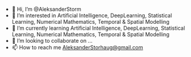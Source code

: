 - 👋 Hi, I’m @AleksanderStorm
- 👀 I’m interested in Artificial Intelligence, DeepLearning, Statistical Learning, Numerical Mathematics, Temporal & Spatial Modelling
- 🌱 I’m currently learning Artificial Intelligence, DeepLearning, Statistical Learning, Numerical Mathematics, Temporal & Spatial Modelling
- 💞️ I’m looking to collaborate on ...
- 📫 How to reach me AleksanderStorhaug@gmail.com

<!---
AleksanderStorm/AleksanderStorm is a ✨ special ✨ repository because its `README.md` (this file) appears on your GitHub profile.
You can click the Preview link to take a look at your changes.
--->
